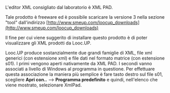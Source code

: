 L'editor XML consigliato dal laboratorio è XML PAD.

Tale prodotto è freeware ed è possibile scaricare la versione 3 nella sezione "tool" dall'indirizzo
[http://www.smeup.com/loocup_downloads](http://www.smeup.com/loocup_downloads)

Il fine per cui viene suggerito di installare questo prodotto è di poter visualizzare gli XML prodotti da Looc.UP.

Looc.UP produce sostanzialmente due grandi famiglie di XML, file xml generici (con estensione xml) e file dati nel formato matrice (con estensione s01).
I primi vengono aperti nativamente da XML PAD.
I secondi vanno associati a livello di Windows al programma in questione.
Per effettuare questa associazione la maniera più semplice è fare tasto destro sul file s01, scegliere **Apri con..** --> **Programma predefinito** e quindi, nell'elenco che viene mostrato, selezionare XmlPad.
